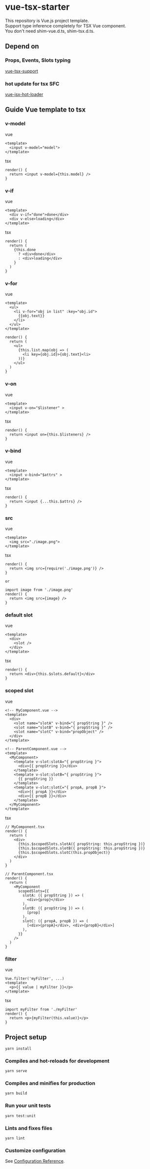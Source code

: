 # vue-tsx-starter

This repository is Vue.js project template.  
Support type inference completely for TSX Vue component.  
You don't need shim-vue.d.ts, shim-tsx.d.ts.

## Depend on
### Props, Events, Slots typing
[vue-tsx-support](https://github.com/wonderful-panda/vue-tsx-support)

### hot update for tsx SFC
[vue-jsx-hot-loader](https://github.com/skyrpex/vue-jsx-hot-loader)

## Guide Vue template to tsx

### v-model
vue
```vue
<template>
  <input v-model="model">
</template>
```
tsx
```tsx
render() {
  return <input v-model={this.model} />
}
```

### v-if
vue
```vue
<template>
  <div v-if="done">done</div>
  <div v-else>loading</div>
</template>
```
tsx
```tsx
render() {
  return (
    {this.done 
      ? <div>done</div>
      : <div>loading</div>
    }
  )
}
```

### v-for
vue
```vue
<template>
  <ul>
    <li v-for="obj in list" :key="obj.id">
      {{obj.text}}
    </li>
  </ul>
</template>
```
```tsx
render() {
  return (
    <ul>
      {this.list.map(obj => (
        <li key={obj.id}>{obj.text}<li>
      ))}
    </ul>
  )
}
```

### v-on
vue
```vue
<template>
  <input v-on="$listener" >
</template>
```
tsx
```tsx
render() {
  return <input on={this.$listeners} />
}
```

### v-bind
vue
```vue
<template>
  <input v-bind="$attrs" >
</template>
```
tsx
```tsx
render() {
  return <input {...this.$attrs} />
}
```

### src
vue
```vue
<template>
  <img src="./image.png">
</template>
```
tsx
```tsx
render() {
  return <img src={require('./image.png')} />
}

or

import image from './image.png'
render() {
  return <img src={image} />
}
```

### default slot
vue
```vue
<template>
  <div>
    <slot />
  </div>
</template>
```
tsx
```tsx
render() {
  return <div>{this.$slots.default}</div>
}
```

### scoped slot
vue
```vue
<!-- MyComponent.vue -->
<template>
  <div>
    <slot name="slotA" v-bind="{ propString }" />
    <slot name="slotB" v-bind="{ propString }" />
    <slot name="slotC" v-bind="propObject" />
  </div>
</template>

<!-- ParentComponent.vue -->
<template>
  <MyComponent>
    <template v-slot:slotA="{ propString }">
      <div>{{ propString }}</div>
    </template>
    <template v-slot:slotB="{ propString }">
      {{ propString }}
    </template>
    <template v-slot:slotC="{ propA, propB }">
      <div>{{ propA }}</div>
      <div>{{ propB }}</div>
    </template>
  </MyComponent>
</template>
```
tsx
```tsx
// MyComponent.tsx
render() {
  return (
    <div>
      {this.$scopedSlots.slotA({ propString: this.propString })}
      {this.$scopedSlots.slotB({ propString: this.propString })}
      {this.$scopedSlots.slotC(this.propObject)}
    </div>
  )
}

// ParentComponent.tsx
render() {
  return (
    <MyComponent
      scopedSlots={{
        slotA: ({ propString }) => (
          <div>{prop}</div>
        ),
        slotB: ({ propString }) => (
          [prop]
        ),
        slotC: ({ propA, propB }) => (
          [<div>{propA}</div>, <div>{propB}</div>]
        ),
      }}
    />
  )
}
```

### filter
vue
```vue
Vue.filter('myFilter', ...)
<template>
  <p>{{ value | myFilter }}</p>
</template>
```
tsx
```tsx
import myFilter from './myFilter'
render() {
  return <p>{myFilter(this.value)}</p>
}
```

## Project setup
```
yarn install
```

### Compiles and hot-reloads for development
```
yarn serve
```

### Compiles and minifies for production
```
yarn build
```

### Run your unit tests
```
yarn test:unit
```

### Lints and fixes files
```
yarn lint
```

### Customize configuration
See [Configuration Reference](https://cli.vuejs.org/config/).
